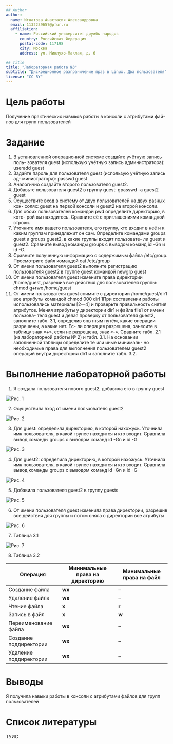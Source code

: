 ```yaml
---
## Author
author:
  name: Игнатова Анастасия Александровна
  email: 1132239657@pfur.ru
  affiliation:
    - name: Российский университет дружбы народов
      country: Российская Федерация
      postal-code: 117198
      city: Москва
      address: ул. Миклухо-Маклая, д. 6

## Title
title: "Лабораторная работа №3"
subtitle: "Дискреционное разграничение прав в Linux. Два пользователя"
license: "CC BY"
---
```



# Цель работы

Получение практических навыков работы в консоли с атрибутами фай-
лов для групп пользователей


# Задание

1. В установленной операционной системе создайте учётную запись поль-
зователя guest (использую учётную запись администратора):
useradd guest
2. Задайте пароль для пользователя guest (использую учётную запись ад-
министратора):
passwd guest
3. Аналогично создайте второго пользователя guest2.
4. Добавьте пользователя guest2 в группу guest:
gpasswd -a guest2 guest
5. Осуществите вход в систему от двух пользователей на двух разных кон-
солях: guest на первой консоли и guest2 на второй консоли.
6. Для обоих пользователей командой pwd определите директорию, в кото-
рой вы находитесь. Сравните её с приглашениями командной строки.
7. Уточните имя вашего пользователя, его группу, кто входит в неё
и к каким группам принадлежит он сам. Определите командами
groups guest и groups guest2, в какие группы входят пользовате-
ли guest и guest2. Сравните вывод команды groups с выводом команд
id -Gn и id -G.
8. Сравните полученную информацию с содержимым файла /etc/group.
Просмотрите файл командой
cat /etc/group
9. От имени пользователя guest2 выполните регистрацию пользователя
guest2 в группе guest командой
newgrp guest
10. От имени пользователя guest измените права директории /home/guest,
разрешив все действия для пользователей группы:
chmod g+rwx /home/guest
11. От имени пользователя guest снимите с директории /home/guest/dir1
все атрибуты командой
chmod 000 dirl
1При составлении работы использовались материалы [2—4] и проверьте правильность снятия атрибутов.
Меняя атрибуты у директории dir1 и файла file1 от имени пользова-
теля guest и делая проверку от пользователя guest2, заполните табл. 3.1,
определив опытным путём, какие операции разрешены, а какие нет. Ес-
ли операция разрешена, занесите в таблицу знак «+», если не разрешена,
знак «-».
Сравните табл. 2.1 (из лабораторной работы № 2) и табл. 3.1.
На основании заполненной таблицы определите те или иные минималь-
но необходимые права для выполнения пользователем guest2 операций
внутри директории dir1 и заполните табл. 3.2.


# Выполнение лабораторной работы

1. Я создала пользователя нового guest2, добавила его в группу guest

![Рис. 1](image/1.png)

2. Осуществила вход от имени пользователя guest2

![Рис. 2](image/2.png)

3. Для guest: определила директорию, в которой нахожусь. Уточнила имя пользователя, в какой групее находится и кто входит. Сравнила вывод команды groups с выводом команд id -Gn и id -G

![Рис. 3](image/3.png)

4. Для guest2: определила директорию, в которой нахожусь. Уточнила имя пользователя, в какой групее находится и кто входит. Сравнила вывод команды groups с выводом команд id -Gn и id -G

![Рис. 4](image/4.png)

5. Добавила пользователя guest2 в группу guests

![Рис. 5](image/5.png)

6. От имени пользователя guest изменила права директории, разрешив все действия для группы и потом сняла с директории все атрибуты

![Рис. 6](image/6.png)

7. Таблица 3.1


![Рис. 7](image/7.png)

8. Таблица 3.2

| Операция               | Минимальные права на директорию | Минимальные права на файл |
| ---------------------- | ------------------------------- | ------------------------- |
| Создание файла         | **wx**                          | –                         |
| Удаление файла         | **wx**                          | –                         |
| Чтение файла           | **x**                           | **r**                     |
| Запись в файл          | **x**                           | **w**                     |
| Переименование файла   | **wx**                          | –                         |
| Создание поддиректории | **wx**                          | –                         |
| Удаление поддиректории | **wx**                          | –                         |



# Выводы

Я получила навыки работы в консоли с атрибутами файлов для групп пользователей

# Список литературы

ТУИС
